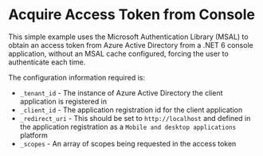 # Acquire Access Token from Console

This simple example uses the Microsoft Authentication Library (MSAL) to obtain an access token from Azure Active Directory from a .NET 6 console application, without an MSAL cache configured, forcing the user to authenticate each time.

The configuration information required is:

* `_tenant_id` - The instance of Azure Active Directory the client application is registered in
* `_client_id` - The application registration id for the client application
* `_redirect_uri` - This should be set to `http://localhost` and defined in the application registration as a `Mobile and desktop applications` platform
* `_scopes` - An array of scopes being requested in the access token
